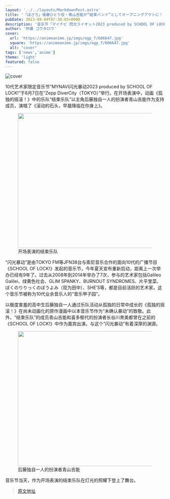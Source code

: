 ```yaml
---
layout: '../../layouts/MarkdownPost.astro'
title: '「ぼざろ」後藤ひとり役・青山吉能が“結束バンド”としてオープニングアクトに！「閃光ライオット」'
pubDate: 2023-08-09T07:30:03+0900
description: '音乐节「マイナビ 閃光ライオット2023 produced by SCHOOL OF LOCK!」于8月7日举行。作为动画《ぼっち・ざ・ろっく！》的“结束乐队”，主角后藤ひとり的配音演员青山吉能演唱了《転がる岩、君に朝が降る》。'
author: '仲瀬 コウタロウ'
cover:
  url: 'https://animeanime.jp/imgs/ogp_f/606647.jpg'
  square: 'https://animeanime.jp/imgs/ogp_f/606647.jpg'
  alt: "cover"
tags: ['news','anime']
theme: 'light'
featured: false
---
```


![cover](https://animeanime.jp/imgs/ogp_f/606647.jpg)

<p>10代艺术家限定音乐节“MYNAVI闪光暴动2023 produced by SCHOOL OF LOCK!”于8月7日在“Zepp DiverCity（TOKYO）”举行。在开场表演中，动画《孤独的摇滚！》中的乐队“结束乐队”以主角后藤独自一人的扮演者青山吉能作为支持成员，演唱了《滚动的石头，早晨降临在你身上》。</p><figure class="ctms-editor-image"><img src="https://animeanime.jp/imgs/zoom/606646.jpg" class="inline-article-image" width="640" height="426"><figcaption>开场表演的结束乐队</figcaption></figure><p>“闪光暴动”是由TOKYO FM等JFN38台与索尼音乐合作的面向10代的广播节目《SCHOOL OF LOCK!》发起的音乐节，今年夏天宣布重新启动，距离上一次举办已经有9年了。过去从2008年到2014年举办了7次，参与的艺术家包括Galileo Galilei、绿黄色社会、GLIM SPANKY、BURNOUT SYNDROMES、片平里菜、ぼくのりりっくのぼうよみ（现为田中）、SHE’S等，都是目前活跃的艺术家。这个音乐节被称为10代业余音乐人的“音乐甲子园”。</p><p>以极度害羞的高中生后藤独自一人通过乐队活动从孤独的日常中成长的《孤独的摇滚！》在尚未动画化的原作漫画中以本音乐节作为“未确认暴动”的致敬。此外，“结束乐队”的成员青山吉能和喜多郁代的扮演者长谷川育美都曾在之前的《SCHOOL OF LOCK!》中作为嘉宾出演，与这个“闪光暴动”有着深厚的渊源。</p><figure class="ctms-editor-image"><img src="https://animeanime.jp/imgs/zoom/606645.jpg" class="inline-article-image" width="640" height="426"><figcaption>后藤独自一人的扮演者青山吉能</figcaption></figure><p>音乐节当天，作为开场表演的结束乐队在灯光的照耀下登上了舞台。</p>

>[原文地址](https://animeanime.jp/article/2023/08/09/79174.html)  